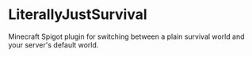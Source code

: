 # LiterallyJustSurvival
Minecraft Spigot plugin for switching between a plain survival world and your server's default world.
